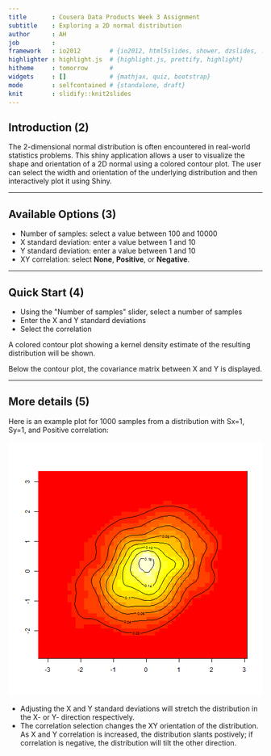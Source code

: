 ```yaml
---
title       : Cousera Data Products Week 3 Assignment
subtitle    : Exploring a 2D normal distribution
author      : AH
job         : 
framework   : io2012        # {io2012, html5slides, shower, dzslides, ...}
highlighter : highlight.js  # {highlight.js, prettify, highlight}
hitheme     : tomorrow      # 
widgets     : []            # {mathjax, quiz, bootstrap}
mode        : selfcontained # {standalone, draft}
knit        : slidify::knit2slides
---
```

## Introduction (2)

The 2-dimensional normal distribution is often encountered in real-world statistics problems. This shiny application allows a user to visualize the shape and orientation of a 2D normal using a colored contour plot. The user can select the width and orientation of the underlying distribution and then interactively plot it using Shiny.

--- 
## Available Options (3)

* Number of samples: select a value between 100 and 10000
* X standard deviation: enter a value between 1 and 10
* Y standard deviation: enter a value between 1 and 10
* XY correlation: select __None__, __Positive__, or __Negative__.

--- 
## Quick Start (4)

* Using the "Number of samples" slider, select a number of samples
* Enter the X and Y standard deviations
* Select the correlation 

A colored contour plot showing a kernel density estimate of the resulting distribution will be shown.

Below the contour plot, the covariance matrix between X and Y is displayed.

--- 
## More details (5)

Here is an example plot for 1000 samples from a distribution with Sx=1, Sy=1, and Positive correlation:

![plot of chunk plot1](assets/fig/plot1-1.png)

* Adjusting the X and Y standard deviations will stretch the distribution in the X- or Y- direction respectively.
* The correlation selection changes the XY orientation of the distribution.  As X and Y correlation is increased, the distribution slants postively; if correlation is negative, the distribution will tilt the other direction.
